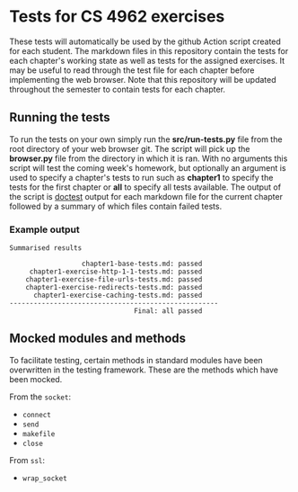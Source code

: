 # Tests for CS 4962 exercises

These tests will automatically be used by the github Action script 
    created for each student.
The markdown files in this repository contain the tests for each chapter's
    working state as well as tests for the assigned exercises.
It may be useful to read through the test file for each chapter before 
    implementing the web browser.
Note that this repository will be updated throughout the semester to 
   contain tests for each chapter.

## Running the tests

To run the tests on your own simply run the __src/run-tests.py__ file from the
    root directory of your web browser git.
The script will pick up the __browser.py__ file from the directory in
    which it is ran.
With no arguments this script will test the coming week's homework, but optionally an 
    argument is used to specify a chapter's tests to run such as __chapter1__ to specify
    the tests for the first chapter or __all__ to specify all tests available.
The output of the script is [doctest](https://docs.python.org/3/library/doctest.html) 
    output for each markdown file for the current chapter followed by a 
    summary of which files contain failed tests.

### Example output
    Summarised results

                      chapter1-base-tests.md: passed
         chapter1-exercise-http-1-1-tests.md: passed
        chapter1-exercise-file-urls-tests.md: passed
        chapter1-exercise-redirects-tests.md: passed
          chapter1-exercise-caching-tests.md: passed
    ----------------------------------------------------
                                   Final: all passed

## Mocked modules and methods

To facilitate testing, certain methods in standard modules have been overwritten
 in the testing framework.
These are the methods which have been mocked.
 
From the `socket`:
- `connect`
- `send`
- `makefile`
- `close`

From `ssl`:
- `wrap_socket`

